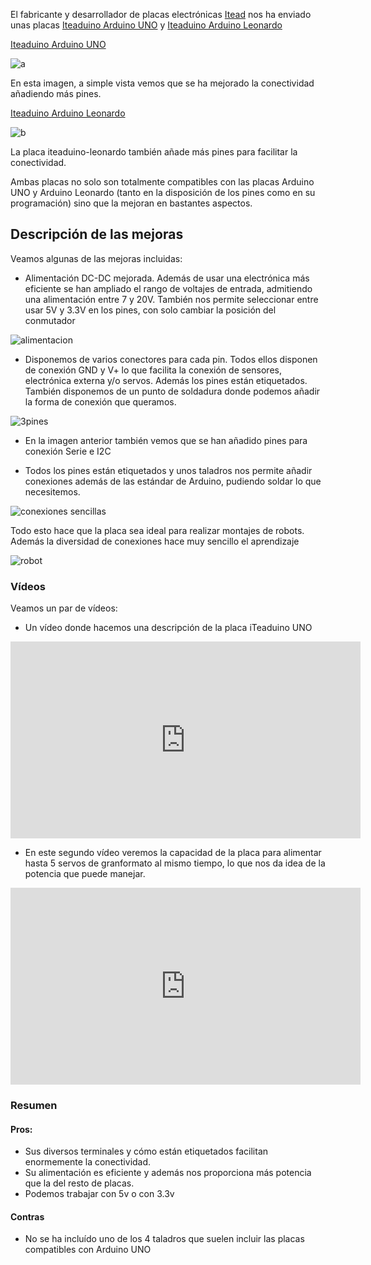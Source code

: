 El fabricante y desarrollador de placas electrónicas [Itead](https://www.itead.cc/) nos ha enviado unas placas [Iteaduino Arduino UNO](https://www.itead.cc/iteaduino-uno.html?acc=70efdf2ec9b086079795c442636b55fb)
 y [Iteaduino Arduino Leonardo](https://www.itead.cc/iteaduino-leonardo.html?acc=70efdf2ec9b086079795c442636b55fb)

[Iteaduino Arduino UNO](https://www.itead.cc/iteaduino-uno.html?acc=70efdf2ec9b086079795c442636b55fb)

![a](https://lh3.googleusercontent.com/SCwJ7FNLfHOM5ABG9QLyncSohZvetPra9v6r3F0HN3zHGxmdowKWKEAIPG6kirVNXIvd_v-njvsLAII6aYGcHs6PHwYRhOIVDx6yS4oyHOw6lavaqRXzTV0ndLIOWJ6bEh7BVYTdD8N15l78l5HOg97DoqYx4C2PSAcSvJinodWr-sqduTE2VKv181tn7FE1DdAvNo-JnM_9Uiba5EjvBNZ6qZ1w66ICIuRmpvKXRC1zQQ9z4DFdg0LtBnIho3or3KdpCG_7gnDYMmKjRJ_BYHvhdV9RckZbfhIOrBrl4WbfZR6DA4SaH3R6BNp4iBwNdVPFfrwYfnR79NCSRx4JRCnbiZVpg14TMv3zdKgPFlRyJMJQ2eBfDbANPLUh15oZFyZAqfhK84H9L_JHyTrD1_ALpCPuID85XMvNdSeEhDoW7P_mHlO2tQcI7duDox4Ef5nDR_SxlsIwt4SLqAHvecR8xYWv5Ocn4bdEwHSPKZCu4ELZDwfpYYN83tHDcCUlgS1VbwQRs4DUQ9z_2SefURn0r8IJI-C4lCMenO_TYG-6k5vyDVzROVwgQ48i7uXWoGkzsCGr=s1262-w1262-h934-no)

En esta imagen, a simple vista vemos que se ha mejorado la conectividad añadiendo más pines.

[Iteaduino Arduino Leonardo](https://www.itead.cc/iteaduino-leonardo.html?acc=70efdf2ec9b086079795c442636b55fb)

![b](https://lh3.googleusercontent.com/ugzfNH25pN6op93A05BZxqVOiLLj2lpj9Jk8aesr9GvI1TvGXvs5aDXJJT6STJnwjwsa-YjSSR34aayTaUAsZGMqkP9Dz6-jCEwXRbt-DWp5W6sSXJ5GLIirxSg4tvusqX6t2wH5XzlL6MvIUeFfAZW9U3PwN5_sqtndYeWDjtmmz352IAb7YZOXIAroK-ZNd82-rKJ2rlKhSPYkLTXkK1GieaVpAV1bir7275kfPJPsQCgyHXPyrHUNlt5zzQG6iKK9tZMViUuCnR6oLbgQkmlrQY_PGH3h53QNLvX_GJp_bq1UmDBwrEjyx2q_ywamWrtiHsISNFL1FaPYA33KSGu2LzndEvwIFeQXVqJyqShAZ_GTtoJq5sTqld84cjDMjpQfJHEK-B-3pe_CjQuy_BYDivfPgdjnIGAfulL_IcPfR5shyUfCho1IMAXn1lcT5kWAmKgzawwPqq43FvN4HtcbiLhDVRWC61lrShlp5hpEQZ_wk_vj7Ezbe7JmGQIAS9v3s6PM4DljlgKWM5DxYb_EITFT08_bgU-EvewxDRFaRKXJg3UmE_Tx_t22aYUUpQ4R_GZR=s1262-w1262-h934-no)


La placa iteaduino-leonardo también añade más pines para facilitar la conectividad.

Ambas placas no solo son totalmente compatibles con las placas Arduino UNO y Arduino Leonardo (tanto en la disposición de los pines como en su programación) sino que la mejoran en bastantes aspectos.

## Descripción de las mejoras

Veamos algunas de las mejoras incluidas:

* Alimentación DC-DC mejorada. Además de usar una electrónica más eficiente se han ampliado el rango de voltajes de entrada, admitiendo una alimentación entre 7 y 20V. También nos permite seleccionar entre usar 5V y 3.3V en los pines, con solo cambiar la posición del conmutador


![alimentacion](https://lh3.googleusercontent.com/REjbAQ-WZ3BHxNPBQ0lXZtv171HB0IyabYORj-KPRjlYmkiNtyHqV7Qj_pfxutDas7jjVCVLdN0PiprgYyCHewKFwMwfQVl3t7_sP6Z8w48UwH3RXp79POJ6bwL2bYa8be9tBMEsSK5ilSdQD54llgkqxwLQhsyIdCGtZfboMPRUO2eRf3TRjvlnaydpORAtD36SuhkJKjQuqURumy4xqSpYhHSrtvto6w5JWBCYS1o9A635ItgGUI4km37gvz7mP7KrWSwuF1GpwDzPBwIis6Mu2MqyQ0eX9aEhJNcsST_DA1OyUVQSxgb2ExWVxpls3RJcv6d_jzddzw86pJ7bxtetqRVAokBBpljKMST7Xh44VFcCmtNgj9-hwtKHTJne0Tjp4IXPH97RoqClD599wO6Q6bhxTivumOrj_hZlFMjE0bDaLH98UfuA2XJd3L3Ci7tEG5jPG8YqIkaBUuqtHSjoaBSrxXRxCn_vVoVey8-hwu-BzNyUsy_O5Pap9JrJiQrxDVnqfD3QYWVqc5GRWk2naeNv6sKNjiJ0GrmUeKHaoe58aGugJoNxB72t8Qg5A4bcORHl=s934-w708-h934-no)


* Disponemos de varios conectores para cada pin. Todos ellos disponen de conexión GND y V+ lo que facilita la conexión de sensores, electrónica externa y/o servos. Además los  pines están etiquetados. También disponemos de un punto de soldadura donde podemos añadir la forma de conexión que queramos.

![3pines](https://lh3.googleusercontent.com/e-fPqYzZ7iQW1bskszQ97mWA6uzydnYEzWnpV-qaoxY3_BP9EAhAqnAY5-DmDe9iNd_Iw1n7zxFAyb-pxsaPzDU_L4JSbpm-bmqEzjuWMvuoSGxeI_SDq7Kq3DFH26LT73dFalYr3R-diJT7RQBeZ0dQ0ew11d4XAeWO5Qboq3fWYASZrAH-O6W569ZYivvcUIWuuCMApTJ5eO0kfgo81snAGsGCvFMMjz4TfKAtfNHzTWbqp2_j6T4km_coytUd6vcC7U2o-t9jEC8mNdA__nGTJeJfJND-qWMdNQx9A6kn-EggGgoGwhN2V3zr9V7K99JxvziOw_FAaXSLNpy7PesMm43o0ObaRhGvUUL8MCHLfQdoObM5XTlQiBE0b9rIg0_9Q7_lGYV9YrUJw0QN8X7BuxxWBt54n-bvPD8DrMmkalC4RBuxnBn-iKvlyZtHsMgGI6Cu7NpQAbLdhTiceZWvzPSzanTEgLBWzh6gbrWmf2MwyCLB4gdQ78yE_VDq1TXjKEqwgAVEmuJKXnFK2OoNl1VjZurAjsjlAn9U4xd4L0kkGcvpU428p80XhqOV9SbIw2Q-fcJU8YJNav4QrUJzFzieJX3VXkv_la4PyBmwwGglOQ=w1102-h934-no)


* En la imagen anterior también vemos que se han añadido pines para conexión Serie e I2C

* Todos los pines están etiquetados y unos taladros nos permite añadir conexiones además de las estándar de Arduino, pudiendo soldar lo que necesitemos.

![conexiones sencillas](https://lh3.googleusercontent.com/gOhzrbNWh6xl49m8sq_soj66V5KsSMSVHcc38UV5oZnfngsvcPj_JYnsgzn1LHLRjt1CNlsczgniDqHehpAjLflrQTwY8vtN361TADhKQJmTVUEoLE7PCttUbfoQLEctZrjCXqE_DhR4FGCL7nteVJg31Hxd6mOqiNj2vI5d45_DBTg8d2E8NaPUSoRn9iSqcLbVHJHXbOVXAOi1nzXPGYqw1Y9LW1xkTMzfUlvaP7-733U95r7u5k_PkiVdCvkzoIB--Ysqvk1ItvRu0ZIXpDFj0Z6I1CYt4pqyFOrBIXDB2jYLtJ0KFUUxT1DXrMDmPakWCafyhJ-p5QOG6oJx2fFNFImN640Q559r6WHsSqSMovDcEbBuY4SMfdplhzjhrU7uJguDNBsyfawpzXGSd_rLlQXQAPupOGMSHImblDfspz26tuFLhHGwK7mxHB0Y2adjTV-x4o4TPNh0OJheUmGBcVvYrsPYR8mNMzvtd0TQKfFNXS3pbJ34DCnM3TddvOz_ZGFohNP7Y61wP6LnSCr8hwdcI-R5BmcaEb2YseMcQ2nzFrOeXwpBU9SKl49Apdym-J-hSZb92A9S2BxK6wD0eHPK1srS6ZNeZYc-8iOcqxIeiw=w1262-h934-no)

Todo esto hace que la placa sea ideal para realizar montajes de robots. Además la diversidad de conexiones hace muy sencillo el aprendizaje


![robot](https://lh3.googleusercontent.com/EHzA4-cGfbfBfMUPD8WNiQJ3db1DACZkGVO4o6it6thpgCV1VX6QIhfvNmcnkTJIoLvLy_ERwSk=w1302-h934-no)

### Vídeos

Veamos un par de vídeos:

* Un vídeo donde hacemos una descripción de la placa iTeaduino UNO

<iframe width="560" height="315" src="https://www.youtube.com/embed/IxYyOhElp_U" frameborder="0" allowfullscreen></iframe>

* En este segundo vídeo veremos la capacidad de la placa para alimentar hasta 5 servos de granformato al mismo tiempo, lo que nos da idea de la potencia que puede manejar.

<iframe width="560" height="315" src="https://www.youtube.com/embed/fyX0IBi0DRc" frameborder="0" allowfullscreen></iframe>

### Resumen

#### Pros:

* Sus diversos terminales y cómo están etiquetados facilitan enormemente la conectividad.
* Su alimentación es eficiente y además nos proporciona más potencia que la del resto de placas.
* Podemos trabajar con 5v o con 3.3v

#### Contras

* No se ha incluído uno de los 4 taladros que suelen incluir las placas compatibles con Arduino UNO
